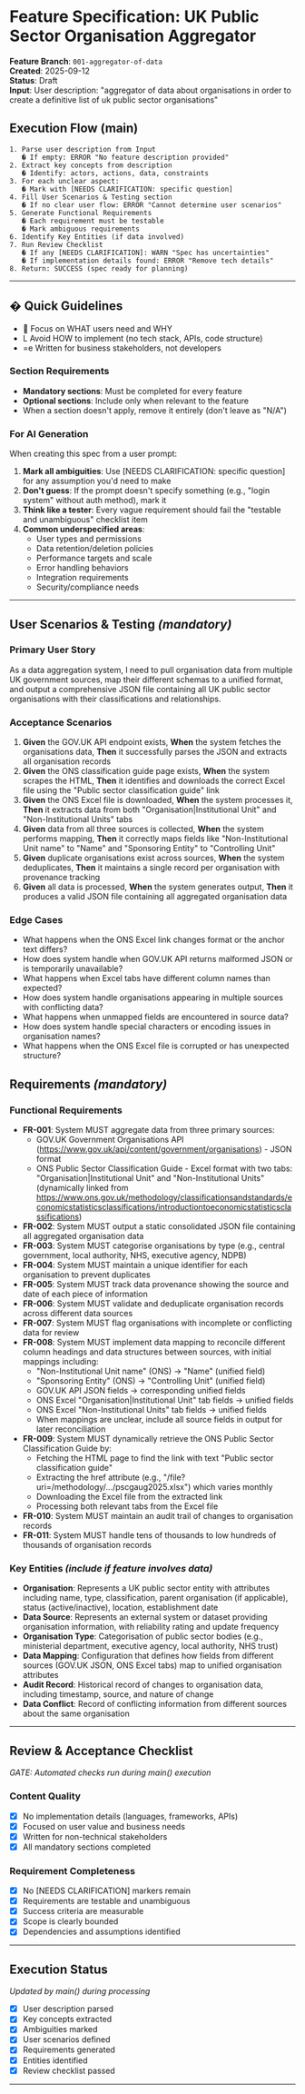 # Feature Specification: UK Public Sector Organisation Aggregator

**Feature Branch**: `001-aggregator-of-data`  
**Created**: 2025-09-12  
**Status**: Draft  
**Input**: User description: "aggregator of data about organisations in order to create a definitive list of uk public sector organisations"

## Execution Flow (main)
```
1. Parse user description from Input
   � If empty: ERROR "No feature description provided"
2. Extract key concepts from description
   � Identify: actors, actions, data, constraints
3. For each unclear aspect:
   � Mark with [NEEDS CLARIFICATION: specific question]
4. Fill User Scenarios & Testing section
   � If no clear user flow: ERROR "Cannot determine user scenarios"
5. Generate Functional Requirements
   � Each requirement must be testable
   � Mark ambiguous requirements
6. Identify Key Entities (if data involved)
7. Run Review Checklist
   � If any [NEEDS CLARIFICATION]: WARN "Spec has uncertainties"
   � If implementation details found: ERROR "Remove tech details"
8. Return: SUCCESS (spec ready for planning)
```

---

## � Quick Guidelines
-  Focus on WHAT users need and WHY
- L Avoid HOW to implement (no tech stack, APIs, code structure)
- =e Written for business stakeholders, not developers

### Section Requirements
- **Mandatory sections**: Must be completed for every feature
- **Optional sections**: Include only when relevant to the feature
- When a section doesn't apply, remove it entirely (don't leave as "N/A")

### For AI Generation
When creating this spec from a user prompt:
1. **Mark all ambiguities**: Use [NEEDS CLARIFICATION: specific question] for any assumption you'd need to make
2. **Don't guess**: If the prompt doesn't specify something (e.g., "login system" without auth method), mark it
3. **Think like a tester**: Every vague requirement should fail the "testable and unambiguous" checklist item
4. **Common underspecified areas**:
   - User types and permissions
   - Data retention/deletion policies  
   - Performance targets and scale
   - Error handling behaviors
   - Integration requirements
   - Security/compliance needs

---

## User Scenarios & Testing *(mandatory)*

### Primary User Story
As a data aggregation system, I need to pull organisation data from multiple UK government sources, map their different schemas to a unified format, and output a comprehensive JSON file containing all UK public sector organisations with their classifications and relationships.

### Acceptance Scenarios
1. **Given** the GOV.UK API endpoint exists, **When** the system fetches the organisations data, **Then** it successfully parses the JSON and extracts all organisation records
2. **Given** the ONS classification guide page exists, **When** the system scrapes the HTML, **Then** it identifies and downloads the correct Excel file using the "Public sector classification guide" link
3. **Given** the ONS Excel file is downloaded, **When** the system processes it, **Then** it extracts data from both "Organisation|Institutional Unit" and "Non-Institutional Units" tabs
4. **Given** data from all three sources is collected, **When** the system performs mapping, **Then** it correctly maps fields like "Non-Institutional Unit name" to "Name" and "Sponsoring Entity" to "Controlling Unit"
5. **Given** duplicate organisations exist across sources, **When** the system deduplicates, **Then** it maintains a single record per organisation with provenance tracking
6. **Given** all data is processed, **When** the system generates output, **Then** it produces a valid JSON file containing all aggregated organisation data

### Edge Cases
- What happens when the ONS Excel link changes format or the anchor text differs?
- How does system handle when GOV.UK API returns malformed JSON or is temporarily unavailable?
- What happens when Excel tabs have different column names than expected?
- How does system handle organisations appearing in multiple sources with conflicting data?
- What happens when unmapped fields are encountered in source data?
- How does system handle special characters or encoding issues in organisation names?
- What happens when the ONS Excel file is corrupted or has unexpected structure?

## Requirements *(mandatory)*

### Functional Requirements
- **FR-001**: System MUST aggregate data from three primary sources:
  - GOV.UK Government Organisations API (https://www.gov.uk/api/content/government/organisations) - JSON format
  - ONS Public Sector Classification Guide - Excel format with two tabs: "Organisation|Institutional Unit" and "Non-Institutional Units" (dynamically linked from https://www.ons.gov.uk/methodology/classificationsandstandards/economicstatisticsclassifications/introductiontoeconomicstatisticsclassifications)
- **FR-002**: System MUST output a static consolidated JSON file containing all aggregated organisation data
- **FR-003**: System MUST categorise organisations by type (e.g., central government, local authority, NHS, executive agency, NDPB)
- **FR-004**: System MUST maintain a unique identifier for each organisation to prevent duplicates
- **FR-005**: System MUST track data provenance showing the source and date of each piece of information
- **FR-006**: System MUST validate and deduplicate organisation records across different data sources
- **FR-007**: System MUST flag organisations with incomplete or conflicting data for review
- **FR-008**: System MUST implement data mapping to reconcile different column headings and data structures between sources, with initial mappings including:
  - "Non-Institutional Unit name" (ONS) → "Name" (unified field)
  - "Sponsoring Entity" (ONS) → "Controlling Unit" (unified field)
  - GOV.UK API JSON fields → corresponding unified fields
  - ONS Excel "Organisation|Institutional Unit" tab fields → unified fields
  - ONS Excel "Non-Institutional Units" tab fields → unified fields
  - When mappings are unclear, include all source fields in output for later reconciliation
- **FR-009**: System MUST dynamically retrieve the ONS Public Sector Classification Guide by:
  - Fetching the HTML page to find the link with text "Public sector classification guide"
  - Extracting the href attribute (e.g., "/file?uri=/methodology/.../pscgaug2025.xlsx") which varies monthly
  - Downloading the Excel file from the extracted link
  - Processing both relevant tabs from the Excel file
- **FR-010**: System MUST maintain an audit trail of changes to organisation records
- **FR-011**: System MUST handle tens of thousands to low hundreds of thousands of organisation records

### Key Entities *(include if feature involves data)*
- **Organisation**: Represents a UK public sector entity with attributes including name, type, classification, parent organisation (if applicable), status (active/inactive), location, establishment date
- **Data Source**: Represents an external system or dataset providing organisation information, with reliability rating and update frequency
- **Organisation Type**: Categorisation of public sector bodies (e.g., ministerial department, executive agency, local authority, NHS trust)
- **Data Mapping**: Configuration that defines how fields from different sources (GOV.UK JSON, ONS Excel tabs) map to unified organisation attributes
- **Audit Record**: Historical record of changes to organisation data, including timestamp, source, and nature of change
- **Data Conflict**: Record of conflicting information from different sources about the same organisation

---

## Review & Acceptance Checklist
*GATE: Automated checks run during main() execution*

### Content Quality
- [x] No implementation details (languages, frameworks, APIs)
- [x] Focused on user value and business needs
- [x] Written for non-technical stakeholders
- [x] All mandatory sections completed

### Requirement Completeness
- [x] No [NEEDS CLARIFICATION] markers remain
- [x] Requirements are testable and unambiguous  
- [x] Success criteria are measurable
- [x] Scope is clearly bounded
- [x] Dependencies and assumptions identified

---

## Execution Status
*Updated by main() during processing*

- [x] User description parsed
- [x] Key concepts extracted
- [x] Ambiguities marked
- [x] User scenarios defined
- [x] Requirements generated
- [x] Entities identified
- [x] Review checklist passed

---